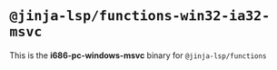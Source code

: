 # `@jinja-lsp/functions-win32-ia32-msvc`

This is the **i686-pc-windows-msvc** binary for `@jinja-lsp/functions`
